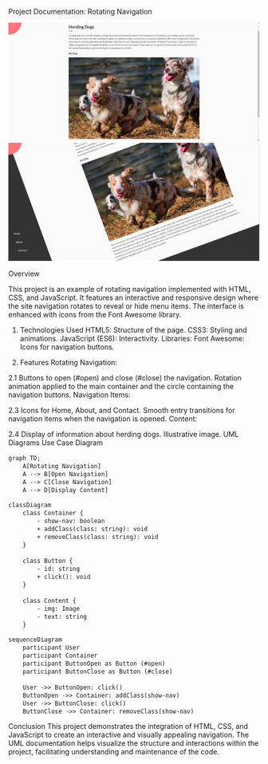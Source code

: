 Project Documentation: Rotating Navigation

<img src = "img/dogs2.jpg">
<img src = "img/dogs3.jpg">

Overview

This project is an example of rotating navigation implemented with HTML, CSS, and JavaScript. 
It features an interactive and responsive design where the site navigation rotates to reveal or hide menu items. 
The interface is enhanced with icons from the Font Awesome library.

1. Technologies Used
HTML5: Structure of the page.
CSS3: Styling and animations.
JavaScript (ES6): Interactivity.
Libraries:
Font Awesome: Icons for navigation buttons.

2. Features
Rotating Navigation:

2.1 Buttons to open (#open) and close (#close) the navigation.
Rotation animation applied to the main container and the circle containing the navigation buttons.
Navigation Items:

2.3 Icons for Home, About, and Contact.
Smooth entry transitions for navigation items when the navigation is opened.
Content:

2.4 Display of information about herding dogs.
Illustrative image.
UML Diagrams
Use Case Diagram

```
graph TD;
    A[Rotating Navigation]
    A --> B[Open Navigation]
    A --> C[Close Navigation]
    A --> D[Display Content]
```

```
classDiagram
    class Container {
        - show-nav: boolean
        + addClass(class: string): void
        + removeClass(class: string): void
    }

    class Button {
        - id: string
        + click(): void
    }

    class Content {
        - img: Image
        - text: string
    }

```

```
sequenceDiagram
    participant User
    participant Container
    participant ButtonOpen as Button (#open)
    participant ButtonClose as Button (#close)

    User ->> ButtonOpen: click()
    ButtonOpen ->> Container: addClass(show-nav)
    User ->> ButtonClose: click()
    ButtonClose ->> Container: removeClass(show-nav)

```

Conclusion
This project demonstrates the integration of HTML, CSS, and JavaScript to create an interactive and visually appealing navigation.
 The UML documentation helps visualize the structure and interactions within the project,
 facilitating understanding and maintenance of the code.
